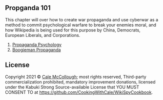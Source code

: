 ## Propganda 101

This chapter will over how to create war propaganda and use cyberwar as a method to commit psychological warfare to break your enemies moral, and how Wikipedia is being used for this purpose by China, Democrats, European Liberals, and Corporations.

1. [Propaganda Psychology](./PropagandaPsychology)
1. [Boogieman Propaganda](./BoogiemanPropaganda)

## License

Copyright 2021 © [Cale McCollough](https://cookingwithcale.org); most rights reserved, Third-party commercialization prohibited, mandatory improvement donations, licensed under the Kabuki Strong Source-available License that YOU MUST CONSENT TO at <https://github.com/CookingWithCale/WikiSpyCookbook>.
